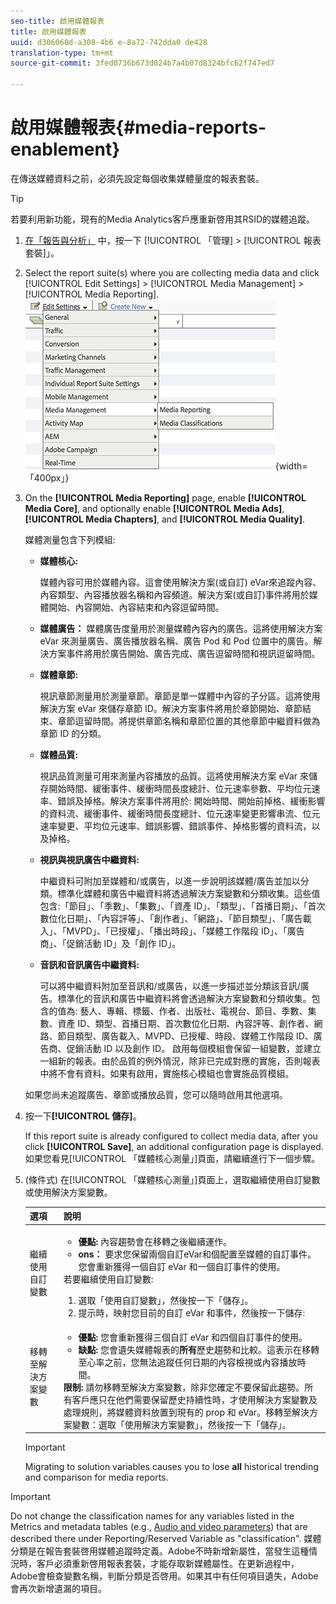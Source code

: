 ```yaml
---
seo-title: 啟用媒體報表
title: 啟用媒體報表
uuid: d306068d-a308-4b6 e-8a72-742dda0 de428
translation-type: tm+mt
source-git-commit: 3fed0736b673d024b7a4b07d8324bfc62f747ed7

---
```



# 啟用媒體報表{#media-reports-enablement}

在傳送媒體資料之前，必須先設定每個收集媒體量度的報表套裝。

>[!TIP]
>
>若要利用新功能，現有的Media Analytics客戶應重新啓用其RSID的媒體追蹤。

1. [在「報告與分析」](https://my.omniture.com/login/) 中，按一下 [!UICONTROL 「管理] &gt; [!UICONTROL 報表套裝]」。
1. Select the report suite(s) where you are collecting media data and click [!UICONTROL Edit Settings] &gt; [!UICONTROL Media Management] &gt; [!UICONTROL Media Reporting].
   ![](assets/media-reporting.png){width=「400px」}

1. On the **[!UICONTROL Media Reporting]** page, enable **[!UICONTROL Media Core]**, and optionally enable **[!UICONTROL Media Ads]**, **[!UICONTROL Media Chapters]**, and **[!UICONTROL Media Quality]**.

   媒體測量包含下列模組:

   * **媒體核心:**

      媒體內容可用於媒體內容。這會使用解決方案(或自訂) eVar來追蹤內容、內容類型、內容播放器名稱和內容頻道。解決方案(或自訂)事件將用於媒體開始、內容開始、內容結束和內容逗留時間。

   * **媒體廣告：** 媒體廣告度量用於測量媒體內容內的廣告。這將使用解決方案 eVar 來測量廣告、廣告播放器名稱、廣告 Pod 和 Pod 位置中的廣告。解決方案事件將用於廣告開始、廣告完成、廣告逗留時間和視訊逗留時間。
   * **媒體章節:**

      視訊章節測量用於測量章節。章節是單一媒體中內容的子分區。這將使用解決方案 eVar 來儲存章節 ID。解決方案事件將用於章節開始、章節結束、章節逗留時間。將提供章節名稱和章節位置的其他章節中繼資料做為章節 ID 的分類。

   * **媒體品質:**

      視訊品質測量可用來測量內容播放的品質。這將使用解決方案 eVar 來儲存開始時間、緩衝事件、緩衝時間長度總計、位元速率參數、平均位元速率、錯誤及掉格。解決方案事件將用於: 開始時間、開始前掉格、緩衝影響的資料流、緩衝事件、緩衝時間長度總計、位元速率變更影響串流、位元速率變更、平均位元速率、錯誤影響、錯誤事件、掉格影響的資料流，以及掉格。

   * **視訊與視訊廣告中繼資料:**

      中繼資料可附加至媒體和/或廣告，以進一步說明該媒體/廣告並加以分類。標準化媒體和廣告中繼資料將透過解決方案變數和分類收集。這些值包含:「節目」、「季數」、「集數」、「資產 ID」、「類型」、「首播日期」、「首次數位化日期」、「內容評等」、「創作者」、「網路」、「節目類型」、「廣告載入」、「MVPD」、「已授權」、「播出時段」、「媒體工作階段 ID」、「廣告商」、「促銷活動 ID」及「創作 ID」。

   * **音訊和音訊廣告中繼資料:**

      可以將中繼資料附加至音訊和/或廣告，以進一步描述並分類該音訊/廣告。標準化的音訊和廣告中繼資料將會透過解決方案變數和分類收集。包含的值為: 藝人、專輯、標籤、作者、出版社、電視台、節目、季數、集數、資產 ID、類型、首播日期、首次數位化日期、內容評等、創作者、網路、節目類型、廣告載入、MVPD、已授權、時段、媒體工作階段 ID、廣告商、促銷活動 ID 以及創作 ID。
   啟用每個模組會保留一組變數，並建立一組新的報表。由於品質的例外情況，除非已完成對應的實施，否則報表中將不會有資料。如果有啟用，實施核心模組也會實施品質模組。

   如果您尚未追蹤廣告、章節或播放品質，您可以隨時啟用其他選項。

1. 按一下&#x200B;**[!UICONTROL 儲存]**。

   If this report suite is already configured to collect media data, after you click **[!UICONTROL Save]**, an additional configuration page is displayed. 如果您看見[!UICONTROL 「媒體核心測量」]頁面，請繼續進行下一個步驟。

1. (條件式) 在[!UICONTROL 「媒體核心測量」]頁面上，選取繼續使用自訂變數或使用解決方案變數。

   | 選項 | 說明 |
   | --- | --- |
   | 繼續使用自訂變數 | <ul> <li> **優點:** 內容趨勢會在移轉之後繼續運作。 </li> <li> **ons：** 要求您保留兩個自訂eVar和個配置至媒體的自訂事件。您會重新獲得一個自訂 eVar 和一個自訂事件的使用。 </li> </ul> 若要繼續使用自訂變數: <ol> <li>選取「使用自訂變數」，然後按一下「儲存」。 </li> <li>提示時，映射您目前的自訂 eVar 和事件，然後按一下儲存: </li> </ol> |
   | 移轉至解決方案變數 | <ul> <li> **優點:** 您會重新獲得三個自訂 eVar 和四個自訂事件的使用。 </li> <li> **缺點:** 您會遺失媒體報表的&#x200B;**所有**&#x200B;歷史趨勢和比較。這表示在移轉至心率之前，您無法追蹤任何日期的內容檢視或內容播放時間。 </li> </ul> **限制:** 請勿移轉至解決方案變數，除非您確定不要保留此趨勢。所有客戶應只在他們需要保留歷史持續性時，才使用解決方案變數及處理規則，將媒體資料放置到現有的 prop 和 eVar。移轉至解決方案變數：選取「使用解決方案變數」，然後按一下「儲存」。 |

   >[!IMPORTANT]
   >
   >Migrating to solution variables causes you to lose **all** historical trending and comparison for media reports.

>[!IMPORTANT]
>
>Do not change the classification names for any variables listed in the Metrics and metadata tables (e.g., [Audio and video parameters](../metrics-and-metadata/audio-video-parameters.md)) that are described there under Reporting/Reserved Variable as "classification". 媒體分類是在報告套裝啓用媒體追蹤時定義。Adobe不時新增新屬性，當發生這種情況時，客戶必須重新啓用報表套裝，才能存取新媒體屬性。在更新過程中，Adobe會檢查變數名稱，判斷分類是否啓用。如果其中有任何項目遺失，Adobe會再次新增遺漏的項目。
